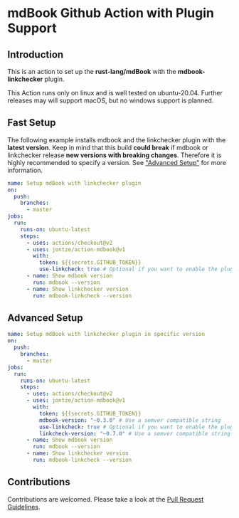 # mdBook Github Action with Plugin Support

## Introduction

This is an action to set up the **rust-lang/mdBook** with the **mdbook-linkchecker** plugin.

This Action runs only on linux and is well tested on ubuntu-20.04. Further releases may will support macOS, but no windows support is planned.

## Fast Setup

The following example installs mdbook and the linkchecker plugin with the **latest version**. Keep in mind that this build **could break** if mdbook or linkchecker release **new versions with breaking changes**. Therefore it is highly recommended to specify a version. See ["Advanced Setup"](#advanced-setup) for more information.

```yaml
name: Setup mdBook with linkchecker plugin
on:
  push:
    branches:
      - master
jobs:
  run:
    runs-on: ubuntu-latest
    steps:
      - uses: actions/checkout@v2
      - uses: jontze/action-mdbook@v1
        with:
          token: ${{secrets.GITHUB_TOKEN}}
          use-linkcheck: true # Optional if you want to enable the plugin
      - name: Show mdbook version
        run: mdbook --version
      - name: Show linkchecker version
        run: mdbook-linkcheck --version
```

## Advanced Setup

```yaml
name: Setup mdBook with linkchecker plugin in specific version
on:
  push:
    branches:
      - master
jobs:
  run:
    runs-on: ubuntu-latest
    steps:
      - uses: actions/checkout@v2
      - uses: jontze/action-mdbook@v1
        with:
          token: ${{secrets.GITHUB_TOKEN}}
          mdbook-version: "~0.3.0" # Use a semver compatible string
          use-linkcheck: true # Optional if you want to enable the plugin
          linkcheck-version: "~0.7.0" # Use a semver compatible string
      - name: Show mdbook version
        run: mdbook --version
      - name: Show linkchecker version
        run: mdbook-linkcheck --version
```

## Contributions

Contributions are welcomed. Please take a look at the [Pull Request Guidelines](.github/pull_request_template.md).
